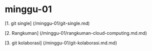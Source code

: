 # minggu-01
[1. git single] (/minggu-01/git-single.md)

[2. Rangkuman] (/minggu-01/rangkuman-cloud-computing.md.md)

[3. git kolaborasi] (/minggu-01/git-kolaborasi.md.md)
